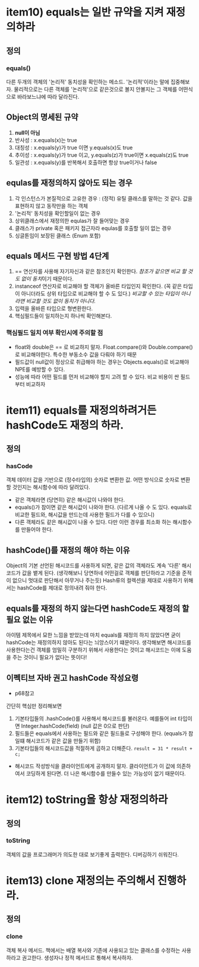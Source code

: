 # item10) equals는 일반 규약을 지켜 재정의하라

## 정의
### equals()
다른 두개의 객체의 '논리적' 동치성을 확인하는 메소드. '논리적'이라는 말에 집중해보자. 물리적으로는 다른 객체를 '논리적'으로 같은것으로 볼지 안볼지는 그 객체를 어떤식으로 바라보느냐에 따라 달라진다.

## Object의 명세된 규약
1. **null이 아님**
2. 반사성 : x.equals(x)는 true
3. 대칭성 : x.equals(y)가 true 이면 y.equals(x)도 true
4. 추이성 : x.equals(y)가 true 이고, y.equals(z)가 true이면 x.equals(z)도 true
5. 일관성 : x.equals(y)를 반복해서 호출하면 항상 true이거나 false

## equlas를 재정의하지 않아도 되는 경우
1. 각 인스턴스가 본질적으로 고유한 경우 : (정적) 유틸 클래스를 말하는 것 같다. 값을 표현하지 않고 동작만을 하는 객체
2. '논리적' 동치성을 확인할일이 없는 경우
3. 상위클래스에서 재정의한 equlas가 잘 들어맞는 경우
4. 클래스가 private 혹은 패키지 접근자라 equlas를 호출할 일이 없는 경우
5. 싱글톤임이 보장된 클래스 (Enum 포함)

## equals 메서드 구현 방법 4단계
1. == 연산자를 사용해 자기자신과 같은 참조인지 확인한다. *참조가 같으면 비교 할 것도 없이 동치*이기 때문이다.
2. instanceof 연산자로 비교해야 할 객체가 올바른 타입인지 확인한다. (꼭 같은 타입이 아니더라도 상위 타입으로 비교해야 할 수 도 있다.) *비교할 수 있는 타입이 아니라면 비교할 것도 없이 동치가 아니다.*
3. 입력을 올바른 타입으로 형변환한다.
4. 핵심필드들이 일치하는지 하나씩 확인해본다.

### 핵심필드 일치 여부 확인시에 주의할 점
- float와 double은 == 로 비교하지 말자. Float.compare()와 Double.compare()로 비교해야한다. 특수한 부동소수 값을 다뤄야 하기 때문
- 필드값이 null값이 정상으로 취급해야 하는 경우는 Objects.equals()로 비교해야 NPE를 예방할 수 있다.
- 성능에 따라 어떤 필드를 먼저 비교해야 할지 고려 할 수 있다. 비교 비용이 싼 필드부터 비교하자

# item11) equals를 재정의하려거든 hashCode도 재정의 하라.

## 정의
### hasCode
객체 데이터 값을 기반으로 (정수타입의) 숫자로 변환한 값. 어떤 방식으로 숫자로 변환할 것인지는 해시함수에 따라 달려있다.
- 같은 객체라면 (당연히) 같은 해시값이 나와야 한다.
- equals()가 참이면 같은 해시값이 나와야 한다. (다르게 나올 수 도 있다. equals로 비교한 필드와, 해시값을 만드는데 사용한 필드가 다를 수 있으니)
- 다른 객체라도 같은 해시값이 나올 수 있다. 다만 이런 경우를 최소화 하는 해시함수를 만들어야 한다.

## hashCode()를 재정의 해야 하는 이유
Object의 기본 선언된 해시코드를 사용하게 되면, 같은 값의 객체라도 계속 '다른' 해시코드가 값을 뱉게 된다. (생각해보니 당연하네 어떤걸로 객체를 판단하라고 기준을 준적이 없으니 멋대로 판단해서 아무거나 주는듯)
Hash류의 컬렉션을 제대로 사용하기 위해서는 hashCode를 제대로 정의내려 줘야 한다.

## equals를 재정의 하지 않는다면 hashCode도 재정의 할 필요 없는 이유
아이템 제목에서 묘한 느낌을 받았는데 마치 equals를 재정의 하지 않았다면 굳이 hashCode는 재정의하지 않아도 된다는 늬앙스이기 떄문이다. 생각해보면 해시코드를 사용한다는건 객체를 엄밀히 구분하기 위해서 사용한다는 것이고 해시코드는 이에 도움을 주는 것이니 필요가 없다는 뜻이다!

## 이펙티브 자바 권고 hashCode 작성요령
- p68참고

간단히 핵심만 정리해보면
1. 기본타입들의 .hashCode()를 사용해서 해시코드를 불러온다. 
예를들어 int 타입이면 Integer.hashCode(field) (null 값은 0으로 판단)
2. 필드들은 equals에서 사용하는 필드와 같은 필드들로 구성해야 한다. (equals가 참일떄 해시코드가 같은 값을 만들기 위함)
3. 기본타입들의 해시코드값을 적절하게 곱하고 더해준다.
`result = 31 * result + c;`

+ 해시코드 작성방식을 클라이언트에게 공개하지 말자. 클라이언트가 이 값에 의존하여서 코딩하게 된다면. 더 나은 해시함수를 만들수 있는 가능성이 없기 때문이다.

# item12) toString을 항상 재정의하라

## 정의
### toString
객체의 값을 프로그래머가 의도한 대로 보기좋게 출력한다. 디버깅하기 쉬워진다.

# item13) clone 재정의는 주의해서 진행하라.

## 정의
### clone
객체 복사 메서드. 책에서는 배열 복사와 기존에 사용되고 있는 클래스를 수정하는  사용하라고 권고한다. 생성자나 정적 메서드르 통해서 복사하자.




